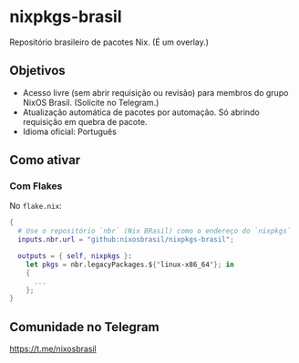 # nixpkgs-brasil

Repositório brasileiro de pacotes Nix. (É um overlay.)

## Objetivos
* Acesso livre (sem abrir requisição ou revisão) para membros do grupo NixOS Brasil. (Solicite no Telegram.)
* Atualização automática de pacotes por automação. Só abrindo requisição em quebra de pacote.
* Idioma oficial: Português

## Como ativar

### Com Flakes

No `flake.nix`:

```nix
{
  # Use o repositório `nbr` (Nix BRasil) como o endereço do `nixpkgs`
  inputs.nbr.url = "github:nixosbrasil/nixpkgs-brasil";

  outputs = { self, nixpkgs }:
    let pkgs = nbr.legacyPackages.${"linux-x86_64"}; in
    {
      ...
    };
}
```

## Comunidade no Telegram

https://t.me/nixosbrasil
